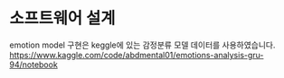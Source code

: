 # 소프트웨어 설계

emotion model 구현은 keggle에 있는 감정분류 모델 데이터를 사용하였습니다.
https://www.kaggle.com/code/abdmental01/emotions-analysis-gru-94/notebook
